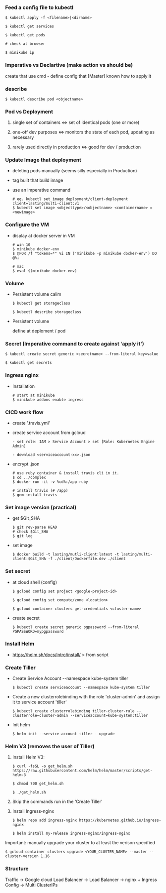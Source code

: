 ### Feed a config file to kubectl

    $ kubectl apply -f <filename>|<dirname>

    $ kubectl get services

    $ kubectl get pods

    # check at browser

    $ minikube ip

### Imperative vs Declartive (make action vs should be)

create that use cmd - define config that [Master] known how to apply it

### describe

    $ kubectl describe pod <objectname>
  
### Pod vs Deployment

1. single set of containers <=> set of identical pods (one or more)

2. one-off dev purposes <=> monitors the state of each pod, updating as necessary

3. rarely used directly in production <=> good for dev / production

### Update Image that deployment

- deleting pods manually (seems silly especially in Production)

- tag built that build image

- use an imperative command

      # eg. kubectl set image deployment/client-deployment client=lasting/multi-client:v1
      $ kubectl set image <objecttype>/<objectname> <containername> = <newimage>

### Configure the VM

- display at docker server in VM

      # win 10
      $ minikube docker-env
      $ @FOR /f "tokens=*" %i IN ('minikube -p minikube docker-env') DO @%i

      # mac
      $ eval $(minikube docker-env)

### Volume

- Persistent volume calim 

      $ kubectl get storageclass

      $ kubectl describe storageclass

- Persistent volume

  define at deploment / pod

### Secret (Imperative command to create against 'apply it')

    $ kubectl create secret generic <secretname> --from-literal key=value

    $ kubectl get secrets

### Ingress nginx 

- Installation

      # start at minikube
      $ minikube addons enable ingress

### CICD work flow

- create '.travis.yml'

- create service account from gcloud

      - set role: IAM > Service Account > set [Role: Kubernetes Engine Admin]

      - download <serviceaccount-xx>.json

- encrypt <serviceaccount-xx>.json

      # use ruby container & install travis cli in it.
      $ cd ../complex
      $ docker run -it -v %cd%:/app ruby
      
      # install travis (# /app)
      $ gem install travis

### Set image version (practical)

- get $Git_SHA

      $ git rev-parse HEAD
      # check $Git_SHA
      $ git log

- set image

      $ docker build -t lasting/mutli-client:latest -t lasting/multi-client:$Git_SHA -f ./client/Dockerfile.dev ./client

### Set secret

- at cloud shell (config)

      $ gcloud config set project <google-project-id>

      $ gcloud config set compute/zone <location>

      $ gcloud container clusters get-credentials <cluster-name>

- create secret

      $ kubectl create secret generic pgpassword --from-literal PGPASSWORD=mypgpassword

### Install Helm

- https://helm.sh/docs/intro/install/ > from script

### Create Tiller

- Create Service Account --namespace kube-system tiller

      $ kubectl create serviceaccount --namespace kube-system tiller

- Create a new clusterrolebinding with the role 'cluster-admin' and assign it to service account 'tiller'

      $ kubectl create clusterrolebinding tiller-cluster-rule --clusterrole=cluster-admin --serviceaccount=kube-system:tiller

- Init helm

      $ helm init --service-account tiller --upgrade

### Helm V3 (removes the user of Tiller)

1. Install Helm V3:
      
       $ curl -fsSL -o get_helm.sh https://raw.githubusercontent.com/helm/helm/master/scripts/get-helm-3
      
       $ chmod 700 get_helm.sh
        
       $ ./get_helm.sh

2. Skip the commands run in the 'Create Tiller'

3. Install Ingress-nginx

       $ helm repo add ingress-nginx https://kubernetes.github.io/ingress-nginx

       $ helm install my-release ingress-nginx/ingress-nginx
 
Important: manually upgrade your cluster to at least the verison specified

    $ gcloud container clusters upgrade <YOUR_CLUSTER_NAME> --master --cluster-version 1.16

### Structure

Traffic -> Google cloud Load Balancer -> Load Balancer<Service> -> nginx<Deployment> + Ingress Config -> Multi ClusterIPs<Service>
